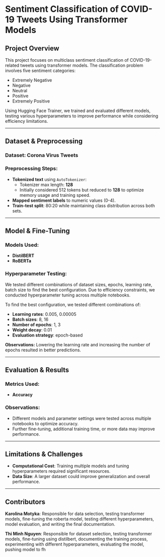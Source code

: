 # Sentiment Classification of COVID-19 Tweets Using Transformer Models

## Project Overview
This project focuses on multiclass sentiment classification of COVID-19-related tweets using transformer models. The classification problem involves five sentiment categories:
- Extremely Negative
- Negative
- Neutral
- Positive
- Extremely Positive

Using Hugging Face Trainer, we trained and evaluated different models, testing various hyperparameters to improve performance while considering efficiency limitations.

---

## Dataset & Preprocessing
### Dataset: Corona Virus Tweets

### Preprocessing Steps:
- **Tokenized text** using `AutoTokenizer`:
  - Tokenizer max length: **128**
  - Initially considered 512 tokens but reduced to **128** to optimize memory usage and training speed.
- **Mapped sentiment labels** to numeric values (0-4).
- **Train-test split**: 80:20 while maintaining class distribution across both sets.

---

## Model & Fine-Tuning
### Models Used:
- **DistilBERT**
- **RoBERTa**

### Hyperparameter Testing:

We tested different combinations of dataset sizes, epochs, learning rate, batch size to find the best configuration. Due to efficiency constraints, we conducted hyperparameter tuning across multiple notebooks. 

To find the best configuration, we tested different combinations of:

- **Learning rates**: 0.005, 0.00005
- **Batch sizes**: 8, 16
- **Number of epochs**: 1, 3
- **Weight decay**: 0.01
- **Evaluation strategy**: epoch-based

**Observations:** Lowering the learning rate and increasing the number of epochs resulted in better predictions.

---

## Evaluation & Results
### Metrics Used:
- **Accuracy**

### Observations:
- Different models and parameter settings were tested across multiple notebooks to optimize accuracy.
- Further fine-tuning, additional training time, or more data may improve performance.

---

## Limitations & Challenges
- **Computational Cost**: Training multiple models and tuning hyperparameters required significant resources.
- **Data Size**: A larger dataset could improve generalization and overall performance.

---

## Contributors
**Karolina Motyka**: Responsible for data selection, testing transformer models, fine-tuning the roberta model, testing different hyperparameters, model evaluation, and writing the final documentation.

**Thi Minh Nguyen**: Responsible for dataset selection, testing transformer models, fine-tuning using distilbert, documenting the training process, experimenting with different hyperparameters, evaluating the model, pushing model to fh
